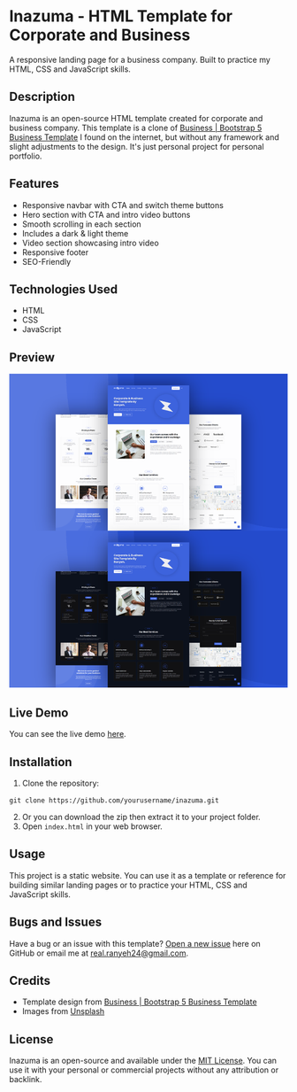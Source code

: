 # Inazuma - HTML Template for Corporate and Business

A responsive landing page for a business company. Built to practice my HTML, CSS and JavaScript skills.

## Description

Inazuma is an open-source HTML template created for corporate and business company. This template is a clone of [Business | Bootstrap 5 Business Template](https://demo.ayroui.com/templates/business-template/) I found on the internet, but without any framework and slight adjustments to the design. It's just personal project for personal portfolio. 

## Features

* Responsive navbar with CTA and switch theme buttons
* Hero section with CTA and intro video buttons
* Smooth scrolling in each section
* Includes a dark & light theme
* Video section showcasing intro video
* Responsive footer
* SEO-Friendly

## Technologies Used

* HTML
* CSS
* JavaScript

## Preview

![Preview Image](./preview.png)

## Live Demo

You can see the live demo [here](https://ranyeh24.github.io/inazuma/).

## Installation

1. Clone the repository:
```
git clone https://github.com/yourusername/inazuma.git
```
2. Or you can download the zip then extract it to your project folder.
3. Open `index.html` in your web browser.

## Usage

This project is a static website. You can use it as a template or reference for building similar landing pages or to practice your HTML, CSS and JavaScript skills.

## Bugs and Issues

Have a bug or an issue with this template? [Open a new issue](https://github.com/ranyeh24/inazuma/issues) here on GitHub or email me at <real.ranyeh24@gmail.com>.

## Credits
* Template design from [Business | Bootstrap 5 Business Template](https://demo.ayroui.com/templates/business-template/)
* Images from [Unsplash](https://unsplash.com/)

## License

Inazuma is an open-source and available under the [MIT License](https://raw.githubusercontent.com/ranyeh24/inazuma/main/LICENSE). You can use it with your personal or commercial projects without any attribution or backlink.
